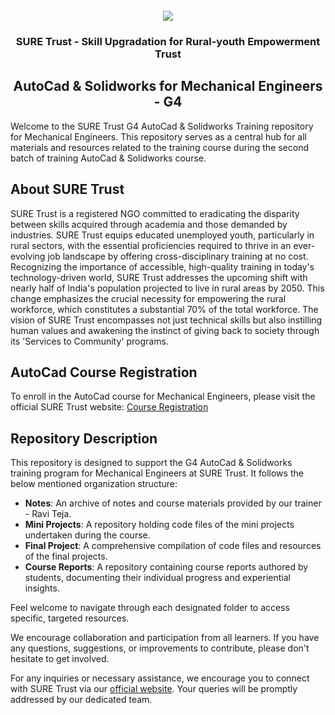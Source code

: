 <!-- PROJECT LOGO -->
<br />

<div align="center">
   <img src='https://user-images.githubusercontent.com/73131499/166115643-d3187f47-d38f-41b2-ae42-5ecbbc60de14.png' />


<h3 align="center">SURE Trust - Skill Upgradation for Rural-youth Empowerment Trust</h3>
  <h2> AutoCad & Solidworks for Mechanical Engineers - G4 </h2>
</div>

Welcome to the SURE Trust G4 AutoCad & Solidworks Training repository for Mechanical Engineers. This repository serves as a central hub for all materials and resources related to the training course during the second batch of training AutoCad & Solidworks course.

## About SURE Trust

SURE Trust is a registered NGO committed to eradicating the disparity between skills acquired through academia and those demanded by industries. SURE Trust equips educated unemployed youth, particularly in rural sectors, with the essential proficiencies required to thrive in an ever-evolving job landscape by offering cross-disciplinary training at no cost. Recognizing the importance of accessible, high-quality training in today's technology-driven world, SURE Trust addresses the upcoming shift with nearly half of India's population projected to live in rural areas by 2050. This change emphasizes the crucial necessity for empowering the rural workforce, which constitutes a substantial 70% of the total workforce. The vision of SURE Trust encompasses not just technical skills but also instilling human values and awakening the instinct of giving back to society through its 'Services to Community' programs. 

## AutoCad Course Registration

To enroll in the AutoCad course for Mechanical Engineers, please visit the official SURE Trust website: [Course Registration](https://suretrustforruralyouth.com/courses/136)

## Repository Description

This repository is designed to support the G4 AutoCad & Solidworks training program for Mechanical Engineers at SURE Trust. It follows the below mentioned organization structure:

- **Notes**: An archive of  notes and course materials provided by our trainer - Ravi Teja.
- **Mini Projects**: A repository holding code files of the mini projects undertaken during the course.
- **Final Project**: A comprehensive compilation of code files and resources of the final projects.
- **Course Reports**: A repository containing course reports authored by students, documenting their individual progress and experiential insights.

Feel welcome to navigate through each designated folder to access specific, targeted resources. 

We encourage collaboration and participation from all learners. If you have any questions, suggestions, or improvements to contribute, please don't hesitate to get involved.

For any inquiries or necessary assistance, we encourage you to connect with SURE Trust via our [official website](https://suretrustforruralyouth.com/). Your queries will be promptly addressed by our dedicated team.
